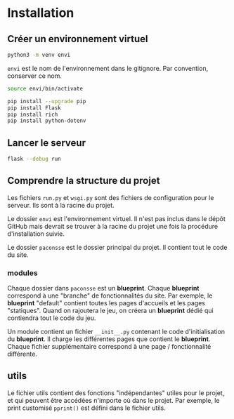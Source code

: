 # Installation

## Créer un environnement virtuel

```bash
python3 -m venv envi
```

`envi` est le nom de l'environnement dans le gitignore. Par convention, conserver ce nom.

```bash
source envi/bin/activate

pip install --upgrade pip
pip install Flask
pip install rich
pip install python-dotenv
```

## Lancer le serveur

```bash
flask --debug run
```

## Comprendre la structure du projet

Les fichiers `run.py` et `wsgi.py` sont des fichiers de configuration pour le serveur. Ils sont à la racine du projet.

Le dossier `envi` est l'environnement virtuel. Il n'est pas inclus dans le dépôt GitHub mais devrait se trouver à la racine du projet une fois la procédure d'installation suivie.

Le dossier `paconsse` est le dossier principal du projet. Il contient tout le code du site.

### modules

Chaque dossier dans `paconsse` est un **blueprint**. Chaque **blueprint** correspond à une "branche" de fonctionnalités du site. Par exemple, le **blueprint** "default" contient toutes les pages d'accueils et les pages "statiques". Quand on rajoutera le jeu, on créera un **blueprint** dédié qui contiendra tout le code du jeu.

Un module contient un fichier `__init__.py` contenant le code d'initialisation du **blueprint**. Il charge les différentes pages que contient le **blueprint**. Chaque fichier supplémentaire correspond à une page / fonctionnalité différente.

## utils

Le fichier utils contient des fonctions "indépendantes" utiles pour le projet, et qui peuvent être accédées n'importe où dans le projet. Par exemple, le print customisé `pprint()` est défini dans le fichier utils.
